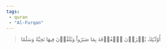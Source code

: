 ```yaml
---
tags: 
 - quran 
 - "Al-Furqan"
---
```


> أُوْلَـٰٓئِكَ يُجۡزَوۡنَ ٱلۡغُرۡفَةَ بِمَا صَبَرُواْ وَيُلَقَّوۡنَ فِيهَا تَحِيَّةٗ وَسَلَٰمًا
